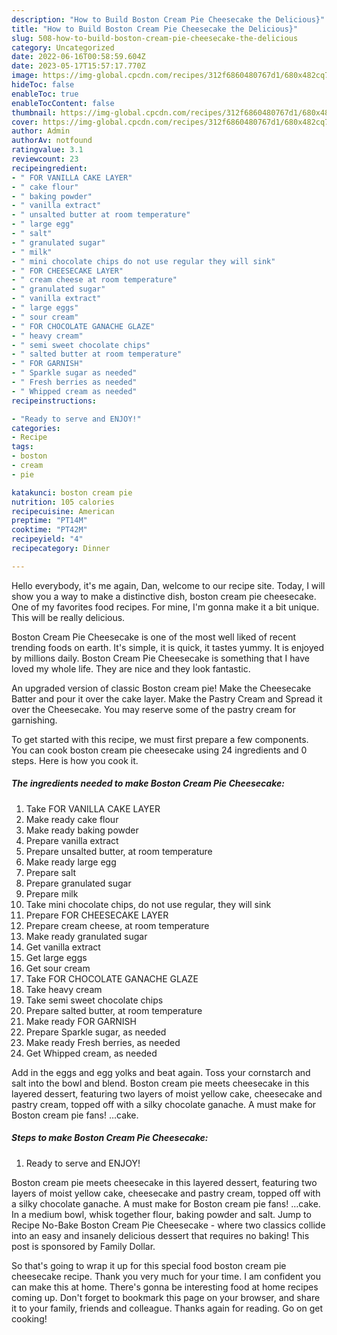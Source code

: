 ```yaml
---
description: "How to Build Boston Cream Pie Cheesecake the Delicious}"
title: "How to Build Boston Cream Pie Cheesecake the Delicious}"
slug: 508-how-to-build-boston-cream-pie-cheesecake-the-delicious
category: Uncategorized
date: 2022-06-16T00:58:59.604Z
date: 2023-05-17T15:57:17.770Z
image: https://img-global.cpcdn.com/recipes/312f6860480767d1/680x482cq70/boston-cream-pie-cheesecake-recipe-main-photo.jpg
hideToc: false
enableToc: true
enableTocContent: false
thumbnail: https://img-global.cpcdn.com/recipes/312f6860480767d1/680x482cq70/boston-cream-pie-cheesecake-recipe-main-photo.jpg
cover: https://img-global.cpcdn.com/recipes/312f6860480767d1/680x482cq70/boston-cream-pie-cheesecake-recipe-main-photo.jpg
author: Admin
authorAv: notfound
ratingvalue: 3.1
reviewcount: 23
recipeingredient:
- " FOR VANILLA CAKE LAYER"
- " cake flour"
- " baking powder"
- " vanilla extract"
- " unsalted butter at room temperature"
- " large egg"
- " salt"
- " granulated sugar"
- " milk"
- " mini chocolate chips do not use regular they will sink"
- " FOR CHEESECAKE LAYER"
- " cream cheese at room temperature"
- " granulated sugar"
- " vanilla extract"
- " large eggs"
- " sour cream"
- " FOR CHOCOLATE GANACHE GLAZE"
- " heavy cream"
- " semi sweet chocolate chips"
- " salted butter at room temperature"
- " FOR GARNISH"
- " Sparkle sugar as needed"
- " Fresh berries as needed"
- " Whipped cream as needed"
recipeinstructions:

- "Ready to serve and ENJOY!"
categories:
- Recipe
tags:
- boston
- cream
- pie

katakunci: boston cream pie 
nutrition: 105 calories
recipecuisine: American
preptime: "PT14M"
cooktime: "PT42M"
recipeyield: "4"
recipecategory: Dinner

---
```



Hello everybody, it's me again, Dan, welcome to our recipe site. Today, I will show you a way to make a distinctive dish, boston cream pie cheesecake. One of my favorites food recipes. For mine, I'm gonna make it a bit unique. This will be really delicious.

Boston Cream Pie Cheesecake is one of the most well liked of recent trending foods on earth. It's simple, it is quick, it tastes yummy. It is enjoyed by millions daily. Boston Cream Pie Cheesecake is something that I have loved my whole life. They are nice and they look fantastic.

An upgraded version of classic Boston cream pie! Make the Cheesecake Batter and pour it over the cake layer. Make the Pastry Cream and Spread it over the Cheesecake. You may reserve some of the pastry cream for garnishing.


To get started with this recipe, we must first prepare a few components. You can cook boston cream pie cheesecake using 24 ingredients and 0 steps. Here is how you cook it.

<!--inarticleads1-->

##### The ingredients needed to make Boston Cream Pie Cheesecake:

1. Take  FOR VANILLA CAKE LAYER
1. Make ready  cake flour
1. Make ready  baking powder
1. Prepare  vanilla extract
1. Prepare  unsalted butter, at room temperature
1. Make ready  large egg
1. Prepare  salt
1. Prepare  granulated sugar
1. Prepare  milk
1. Take  mini chocolate chips, do not use regular, they will sink
1. Prepare  FOR CHEESECAKE LAYER
1. Prepare  cream cheese, at room temperature
1. Make ready  granulated sugar
1. Get  vanilla extract
1. Get  large eggs
1. Get  sour cream
1. Take  FOR CHOCOLATE GANACHE GLAZE
1. Take  heavy cream
1. Take  semi sweet chocolate chips
1. Prepare  salted butter, at room temperature
1. Make ready  FOR GARNISH
1. Prepare  Sparkle sugar, as needed
1. Make ready  Fresh berries, as needed
1. Get  Whipped cream, as needed


Add in the eggs and egg yolks and beat again. Toss your cornstarch and salt into the bowl and blend. Boston cream pie meets cheesecake in this layered dessert, featuring two layers of moist yellow cake, cheesecake and pastry cream, topped off with a silky chocolate ganache. A must make for Boston cream pie fans! …cake. 

<!--inarticleads2-->

##### Steps to make Boston Cream Pie Cheesecake:


1. Ready to serve and ENJOY!

Boston cream pie meets cheesecake in this layered dessert, featuring two layers of moist yellow cake, cheesecake and pastry cream, topped off with a silky chocolate ganache. A must make for Boston cream pie fans! …cake. In a medium bowl, whisk together flour, baking powder and salt. Jump to Recipe No-Bake Boston Cream Pie Cheesecake - where two classics collide into an easy and insanely delicious dessert that requires no baking! This post is sponsored by Family Dollar. 

So that's going to wrap it up for this special food boston cream pie cheesecake recipe. Thank you very much for your time. I am confident you can make this at home. There's gonna be interesting food at home recipes coming up. Don't forget to bookmark this page on your browser, and share it to your family, friends and colleague. Thanks again for reading. Go on get cooking!
